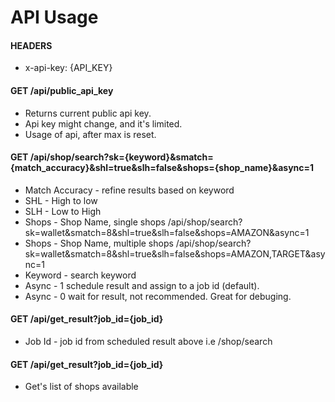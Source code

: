 # API Usage

#### HEADERS ####
* x-api-key: {API_KEY}

#### GET /api/public_api_key ####
* Returns current public api key.
* Api key might change, and it's limited.
* Usage of api, after max is reset.

#### GET /api/shop/search?sk={keyword}&smatch={match_accuracy}&shl=true&slh=false&shops={shop_name}&async=1 ####
* Match Accuracy - refine results based on keyword
* SHL - High to low
* SLH - Low to High
* Shops - Shop Name, single shops /api/shop/search?sk=wallet&smatch=8&shl=true&slh=false&shops=AMAZON&async=1
* Shops - Shop Name, multiple shops /api/shop/search?sk=wallet&smatch=8&shl=true&slh=false&shops=AMAZON,TARGET&async=1
* Keyword - search keyword
* Async - 1 schedule result and assign to a job id (default).
* Async - 0 wait for result, not recommended. Great for debuging.

#### GET /api/get_result?job_id={job_id} ####
* Job Id - job id from scheduled result above i.e /shop/search

#### GET /api/get_result?job_id={job_id} ####
* Get's list of shops available
